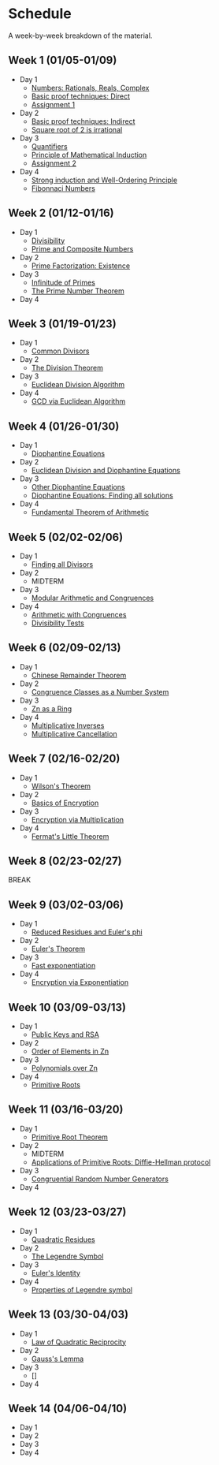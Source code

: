 # Schedule

A week-by-week breakdown of the material.

## Week  1 (01/05-01/09)

- Day 1
    - [Numbers: Rationals, Reals, Complex](notes/numbers_intro.md)
    - [Basic proof techniques: Direct](notes/proofs_basic.md)
    - [Assignment 1](assignments/1.md)
- Day 2
    - [Basic proof techniques: Indirect](notes/proofs_basic.md)
    - [Square root of 2 is irrational](notes/irrationality_of_sqrt2.md)
- Day 3
    - [Quantifiers](notes/proofs_quantifiers.md)
    - [Principle of Mathematical Induction](notes/proofs_induction.md)
    - [Assignment 2](assignments/2.md)
- Day 4
    - [Strong induction and Well-Ordering Principle](notes/proofs_induction_other.md)
    - [Fibonnaci Numbers](notes/numbers_fibonacci.md)

## Week  2 (01/12-01/16)

- Day 1
    - [Divisibility](notes/numbers_divisibility.md)
    - [Prime and Composite Numbers](notes/primes_intro.md)
- Day 2
    - [Prime Factorization: Existence](notes/primes_factorization_existence.md)
- Day 3
    - [Infinitude of Primes](notes/primes_infinitude.md)
    - [The Prime Number Theorem](notes/primes_theorem.md)
- Day 4

## Week  3 (01/19-01/23)

- Day 1
    - [Common Divisors](notes/numbers_gcd.md)
- Day 2
    - [The Division Theorem](notes/numbers_division_theorem.md)
- Day 3
    - [Euclidean Division Algorithm](notes/numbers_euclidean.md)
- Day 4
    - [GCD via Euclidean Algorithm](notes/numbers_gcd_compute.md)

## Week  4 (01/26-01/30)

- Day 1
    - [Diophantine Equations](notes/equations_diophantine_intro.md)
- Day 2
    - [Euclidean Division and Diophantine Equations](notes/equations_diophantine_and_euclidean.md)
- Day 3
    - [Other Diophantine Equations](notes/equations_diophantine_other.md)
    - [Diophantine Equations: Finding all solutions](notes/equations_diophantine_all_solutions.md)
- Day 4
    - [Fundamental Theorem of Arithmetic](notes/numbers_fundamental_theorem.md)

## Week  5 (02/02-02/06)

- Day 1
    - [Finding all Divisors](notes/numbers_all_divisors.md)
- Day 2
    - MIDTERM
- Day 3
    - [Modular Arithmetic and Congruences](notes/congruence_intro.md)
- Day 4
    - [Arithmetic with Congruences](notes/congruence_arithmetic.md)
    - [Divisibility Tests](notes/numbers_divisibility_tests.md)

## Week  6 (02/09-02/13)

- Day 1
    - [Chinese Remainder Theorem](notes/congruence_chinese_remainder.md)
- Day 2
    - [Congruence Classes as a Number System](notes/congruence_system.md)
- Day 3
    - [Zn as a Ring](notes/congruence_ring.md)
- Day 4
    - [Multiplicative Inverses](notes/congruence_multiplicative_inverses.md)
    - [Multiplicative Cancellation](notes/congruence_multiplicative_cancellation.md)

## Week  7 (02/16-02/20)

- Day 1
    - [Wilson's Theorem](notes/congruence_wilsons.md)
- Day 2
    - [Basics of Encryption](notes/encryption_basic.md)
- Day 3
    - [Encryption via Multiplication](notes/encryption_mult.md)
- Day 4
    - [Fermat's Little Theorem](notes/congruence_fermats.md)

## Week  8 (02/23-02/27)

BREAK

## Week  9 (03/02-03/06)

- Day 1
    - [Reduced Residues and Euler's phi](notes/residues_basics.md)
- Day 2
    - [Euler's Theorem](notes/residues_eulers_theorem.md)
- Day 3
    - [Fast exponentiation](notes/residues_exponentation.md)
- Day 4
    - [Encryption via Exponentiation](notes/encryption_exp.md)

## Week 10 (03/09-03/13)

- Day 1
    - [Public Keys and RSA](notes/encryption_rsa.md)
- Day 2
    - [Order of Elements in Zn](notes/residues_order.md)
- Day 3
    - [Polynomials over Zn](notes/residues_polynomials.md)
- Day 4
    - [Primitive Roots](notes/residues_primitive_roots.md)

## Week 11 (03/16-03/20)

- Day 1
    - [Primitive Root Theorem](notes/residues_primitive_root_theorem.md)
- Day 2
    - MIDTERM
    - [Applications of Primitive Roots: Diffie-Hellman protocol](notes/encryption_diffie_hellman.md)
- Day 3
    - [Congruential Random Number Generators](notes/numbers_random.md)
- Day 4

## Week 12 (03/23-03/27)

- Day 1
    - [Quadratic Residues](notes/residues_quadratic.md)
- Day 2
    - [The Legendre Symbol](notes/residues_legendre.md)
- Day 3
    - [Euler's Identity](notes/residues_eulers_identity.md)
- Day 4
    - [Properties of Legendre symbol](notes/residues_legendre_properties.md)

## Week 13 (03/30-04/03)

- Day 1
    - [Law of Quadratic Reciprocity](notes/residues_reciprocity.md)
- Day 2
    - [Gauss's Lemma](notes/residues_gauss_lemma.md)
- Day 3
    - []
- Day 4

## Week 14 (04/06-04/10)

- Day 1
- Day 2
- Day 3
- Day 4
